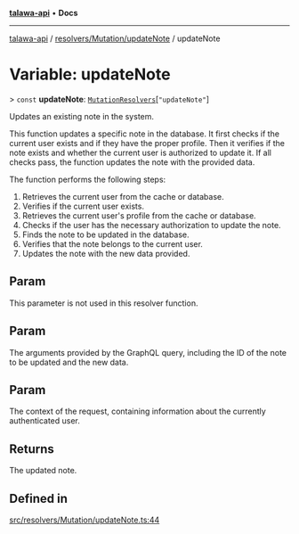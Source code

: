 [**talawa-api**](../../../../README.md) • **Docs**

***

[talawa-api](../../../../modules.md) / [resolvers/Mutation/updateNote](../README.md) / updateNote

# Variable: updateNote

\> `const` **updateNote**: [`MutationResolvers`](../../../../types/generatedGraphQLTypes/type-aliases/MutationResolvers.md)\[`"updateNote"`\]

Updates an existing note in the system.

This function updates a specific note in the database. It first checks if the current user
exists and if they have the proper profile. Then it verifies if the note exists and whether
the current user is authorized to update it. If all checks pass, the function updates the note
with the provided data.

The function performs the following steps:
1. Retrieves the current user from the cache or database.
2. Verifies if the current user exists.
3. Retrieves the current user's profile from the cache or database.
4. Checks if the user has the necessary authorization to update the note.
5. Finds the note to be updated in the database.
6. Verifies that the note belongs to the current user.
7. Updates the note with the new data provided.

## Param

This parameter is not used in this resolver function.

## Param

The arguments provided by the GraphQL query, including the ID of the note to be updated and the new data.

## Param

The context of the request, containing information about the currently authenticated user.

## Returns

The updated note.

## Defined in

[src/resolvers/Mutation/updateNote.ts:44](https://github.com/PalisadoesFoundation/talawa-api/blob/5e38dbf44e47f2fc703410fad29ab5c8f7f26c77/src/resolvers/Mutation/updateNote.ts#L44)
